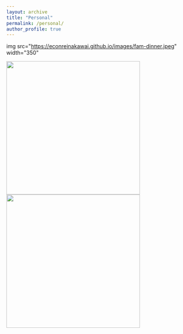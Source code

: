 ```yaml
---
layout: archive
title: "Personal"
permalink: /personal/
author_profile: true
---
```



<!--My husband and our lovely daughter Isabelle at the Golden Gardens Park, one of our favorite parks in Seattle.-->

img src="https://econreinakawai.github.io/images/fam-dinner.jpeg" width="350"


<!--I enjoy attending cultural events, as well as outdoor activities and cooking:)-->

<img src="https://econreinakawai.github.io/images/fam-scuba diving.jpeg" width="350">
<img src="https://econreinakawai.github.io/images/only me-tourist.jpeg" width="350">
